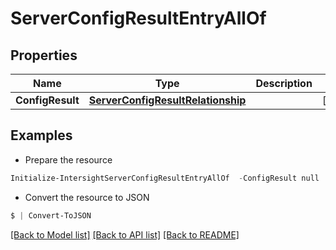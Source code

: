 # ServerConfigResultEntryAllOf
## Properties

Name | Type | Description | Notes
------------ | ------------- | ------------- | -------------
**ConfigResult** | [**ServerConfigResultRelationship**](ServerConfigResultRelationship.md) |  | [optional] 

## Examples

- Prepare the resource
```powershell
Initialize-IntersightServerConfigResultEntryAllOf  -ConfigResult null
```

- Convert the resource to JSON
```powershell
$ | Convert-ToJSON
```

[[Back to Model list]](../README.md#documentation-for-models) [[Back to API list]](../README.md#documentation-for-api-endpoints) [[Back to README]](../README.md)

